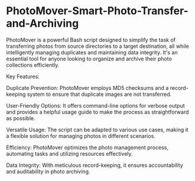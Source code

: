 # PhotoMover-Smart-Photo-Transfer-and-Archiving

PhotoMover is a powerful Bash script designed to simplify the task of transferring photos from source directories to a target destination, all while intelligently managing duplicates and maintaining data integrity. It's an essential tool for anyone looking to organize and archive their photo collections efficiently.

Key Features:

Duplicate Prevention: PhotoMover employs MD5 checksums and a record-keeping system to ensure that duplicate images are not transferred.

User-Friendly Options: It offers command-line options for verbose output and provides a helpful usage guide to make the process as straightforward as possible.

Versatile Usage: The script can be adapted to various use cases, making it a flexible solution for managing photos in different scenarios.

Efficiency: PhotoMover optimizes the photo management process, automating tasks and utilizing resources effectively.

Data Integrity: With meticulous record-keeping, it ensures accountability and auditability in photo archiving.
